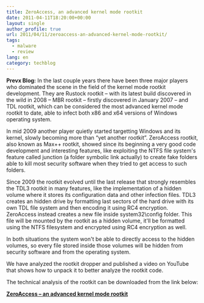 ```yaml
---
title: ZeroAccess, an advanced kernel mode rootkit
date: 2011-04-11T18:20:00+00:00
layout: single
author_profile: true
url: 2011/04/11/zeroaccess-an-advanced-kernel-mode-rootkit/
tags:
  - malware
  - review
lang: en
category: techblog
---
```

**Prevx Blog:** In the last couple years there have been three major players who dominated the scene in the field of the kernel mode rootkit development. They are Rustock rootkit – with its latest build discovered in the wild in 2008 – MBR rootkit – firstly discovered in January 2007 – and TDL rootkit, which can be considered the most advanced kernel mode rootkit to date, able to infect both x86 and x64 versions of Windows operating system.

In mid 2009 another player quietly started targetting Windows and its kernel, slowly becoming more than “yet another rootkit”. ZeroAccess rootkit, also known as Max++ rootkit, showed since its beginning a very good code development and interesting features, like exploiting the NTFS file system's feature called junction (a folder symbolic link actually) to create fake folders able to kill most security software when they tried to get access to such folders.

Since 2009 the rootkit evolved until the last release that strongly resembles the TDL3 rootkit in many features, like the implementation of a hidden volume where it stores its configuration data and other infection files. TDL3 creates an hidden drive by formatting last sectors of the hard drive with its own TDL file system and then encoding it using RC4 encryption. ZeroAccess instead creates a new file inside system32\\config folder. This file will be mounted by the rootkit as a hidden volume, it'll be formatted using the NTFS filesystem and encrypted using RC4 encryption as well.

In both situations the system won't be able to directly access to the hidden volumes, so every file stored inside those volumes will be hidden from security software and from the operating system.

We have analyzed the rootkit dropper and published a video on YouTube that shows how to unpack it to better analyze the rootkit code.

The technical analysis of the rootkit can be downloaded from the link below:

[**ZeroAccess – an advanced kernel mode rootkit**](http://pxnow.prevx.com/content/blog/zeroaccess_analysis.pdf)